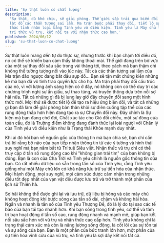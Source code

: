 ```yaml
---
title: 'Sự thật luôn có chất lượng'
description:
  'Sự thật, dù khó chịu, sẽ giải phóng. Thế giới sắp trải qua biến đổi sâu sắc,
  lật đổ các thần tượng sai lầm. Ma trận buộc phải thay đổi, tiết lộ sự thật,
  thức tỉnh nhân loại bằng Tình yêu vô điều kiện. Tình yêu là Máy chủ lưu trữ
  tri thức vũ trụ, kết nối ta với nhận thức cao hơn.'
published: 2024/06/12
slug: 'su-that-luon-co-chat-luong'
---
```


Sự thật luôn mang đến tự do thực sự, nhưng trước khi bạn chạm tới điều đó, nó có
thể sẽ khiến bạn cảm thấy không thoải mái. Thế giới đang trên bờ vực của một sự
thay đổi sâu sắc trong vài tháng tới, theo cách mà bạn thậm chí không thể tưởng
tượng nổi vào lúc này. Tất cả các thần tượng sai lầm của Ma trận đảo ngược đang
bắt đầu sụp đổ... Bạn sẽ tận mắt chứng kiến những kẻ mà bạn đã vô tình trao
quyền lực cho họ. Ma trận phải thay đổi cấu trúc của nó, vì với lượng ánh sáng
hiện có ở đây, nó không còn có thể duy trì các chương trình nghị sự ẩn giấu, sự
thao túng, và truyền thông dựa trên nỗi sợ hãi nữa. Tất cả những gì đã bị lung
lay giờ đây chuyển đổi sang một hình thức mới. Mọi thứ sẽ được tiết lộ để tạo ra
hiệu ứng biến đổi, và tất cả những gì bạn đã làm để giải phóng bản thân khỏi sự
điên cuồng tập thể của các rung động thấp hơn hiện đang tạo ra sự Chuyển đổi
này. Đây chính là Sự kiện mà bạn đang chờ đợi, Chất xúc tác cho Gió đổi chiều,
một sự đóng cửa toàn cầu, đó là Trường điểm không đang đánh thức lại loài người
với Chân lý của Tình yêu vô điều kiện như là Trạng thái Khỏe mạnh duy nhất.

Khi ai đó hỏi bạn về nguồn gốc của thông tin mà bạn chia sẻ, bạn chỉ cần trả lời
rằng bộ não của bạn tiếp nhận thông tin từ các ý tưởng và hình thái suy nghĩ mà
bạn nắm bắt từ Trí tuệ Siêu việt. Nhận thức vũ trụ chỉ có thể truy cập ở tần số
rung động cao khi "không gian trái tim" của bạn không bị đóng. Bạn là con của
Cha Trời và Tình yêu chính là nguồn gốc thông tin của bạn. Có rất nhiều dữ liệu
có sẵn trong tần số của Tình yêu, rằng Tình yêu giống như một Máy chủ lớn có khả
năng lưu trữ sự tiến hóa của nhận thức. Mọi hành động, mọi suy nghĩ, mọi cảm xúc
được cảm nhận trong những điều tốt đẹp nhất của vạn vật đều được lưu trữ và trở
thành một phần của lịch sử Thiên hà.

Sợ hãi không thể được ghi lại và lưu trữ, dữ liệu bị hỏng và các máy chủ không
hoạt động khi bước sóng của tần số dài, chậm và không hài hòa. Ngắn và nhanh là
tần số của Tình yêu Thượng Đế, đó là lý do tại sao các tế bào của bạn tái tạo
nhanh hơn. Khi bạn sống trong tình yêu, cơ thể và tâm trí bạn hoạt động ở tần số
cao, rung động nhanh và mạnh mẽ, giúp bạn kết nối sâu sắc hơn với vũ trụ và nhận
thức cao cấp hơn. Tình yêu không chỉ là trạng thái cảm xúc mà còn là năng lượng
sống động, là cốt lõi của sự tồn tại và sự sống của bạn. Bạn là một phần của bức
tranh lớn hơn, một phần của sự tiến hóa vĩnh cửu của vũ trụ, và tình yêu là sợi
dây kết nối tất cả.
